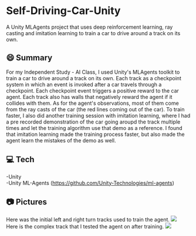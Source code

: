 # Self-Driving-Car-Unity
A Unity MLAgents project that uses deep reinforcement learning, ray casting and imitation learning to train a car to drive around a track on its own. 

## 😄 Summary 
For my Independent Study - AI Class, I used Unity's MLAgents toolkit to train a car to drive around a track on its own. Each track as a checkpoint system in which an event is invoked after a car travels through a checkpoint. Each checkpoint event triggers a positive reward to the car agent. Each track also has walls that negatively reward the agent if it collides with them. As for the agent's observations, most of them come from the ray casts of the car (the red lines coming out of the car). To train faster, I also did another training session with imitation learning, where I had a pre recorded demonstration of the car going aroupd the track multiple times and let the training algorithm use that demo as a reference. I found that imitation learning made the training process faster, but also made the agent learn the mistakes of the demo as well. 

## 💻 Tech 
-Unity <br />
-Unity ML-Agents (https://github.com/Unity-Technologies/ml-agents)

## 📷 Pictures
Here was the initial left and right turn tracks used to train the agent.
![](images/leftright.gif)
<br />
Here is the complex track that I tested the agent on after training.
![](images/complex.gif)
